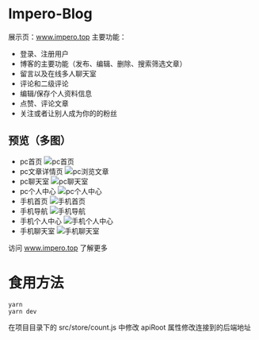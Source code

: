 # Impero-Blog
展示页：www.impero.top
主要功能：
  - 登录、注册用户
  - 博客的主要功能（发布、编辑、删除、搜索筛选文章）
  - 留言以及在线多人聊天室
  - 评论和二级评论
  - 编辑/保存个人资料信息
  - 点赞、评论文章
  - 关注或者让别人成为你的的粉丝
## 预览（多图）
  - pc首页
![pc首页](https://github.com/1209058433/ImperoBlog/assets/96853279/ccc723c7-a921-42dc-b421-37f58709cdac)
  - pc文章详情页
![pc浏览文章](https://github.com/1209058433/ImperoBlog/assets/96853279/cd10cc29-8e63-48a8-bc91-0c1d8666c2c4)
  - pc聊天室
![pc聊天室](https://github.com/1209058433/ImperoBlog/assets/96853279/8d8c0518-c242-4765-8eb7-e372331f3434)
  - pc个人中心
![pc个人中心](https://github.com/1209058433/ImperoBlog/assets/96853279/4f09991a-593a-4278-9f3a-974470044397)
  - 手机首页
![手机首页](https://github.com/1209058433/ImperoBlog/assets/96853279/9b876ca3-935a-49d3-b20b-cd56054585cf)
  - 手机导航
![手机导航](https://github.com/1209058433/ImperoBlog/assets/96853279/0976179d-d654-40ee-b99a-a32982071207)
  - 手机个人中心
![手机个人中心](https://github.com/1209058433/ImperoBlog/assets/96853279/c623ba10-fe1f-4f4c-ab72-32ed5a12cf5f)
  - 手机聊天室
![手机聊天室](https://github.com/1209058433/ImperoBlog/assets/96853279/6c8875ca-857a-44f8-865c-cf369f614374)

访问 www.impero.top 了解更多
# 食用方法
```
yarn
yarn dev
```
在项目目录下的 src/store/count.js 中修改 apiRoot 属性修改连接到的后端地址

